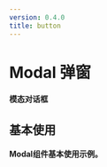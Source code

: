 ```yaml
---
version: 0.4.0
title: button
---
```

# Modal 弹窗 <a href="https://github.com/Ningstyle/mzlui-doc/blob/main/src/page/md/modal/md1.md" target="_back" title="您可在Github上编辑此页面"><i class="iconfont m-icon-bianji" style="font-size:25px;color:#0e80eb"></i></a>

#### 模态对话框
## 基本使用
#### Modal组件基本使用示例。
<br/>
